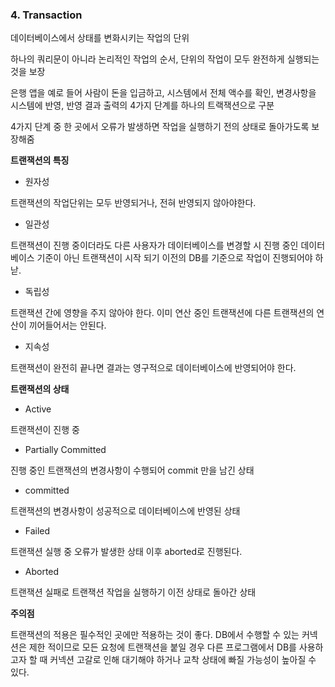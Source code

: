 ### 4. Transaction

데이터베이스에서 상태를 변화시키는 작업의 단위

하나의 쿼리문이 아니라 논리적인 작업의 순서, 단위의 작업이 모두 완전하게 실행되는 것을 보장

은행 앱을 예로 들어 사람이 돈을 입금하고, 시스템에서 전체 액수를 확인, 변경사항을 시스템에 반영, 반영 결과 출력의 4가지 단계를 하나의 트랙잭션으로 구분

4가지 단계 중 한 곳에서 오류가 발생하면 작업을 실행하기 전의 상태로 돌아가도록 보장해줌

**트랜잭션의 특징**

- 원자성

트랜잭션의 작업단위는 모두 반영되거나, 전혀 반영되지 않아야한다.

- 일관성

트랜잭션이 진행 중이더라도 다른 사용자가 데이터베이스를 변경할 시 진행 중인 데이터베이스 기준이 아닌 트랜잭션이 시작 되기 이전의 DB를 기준으로 작업이 진행되어야 하낟.

- 독립성

트랜잭션 간에 영향을 주지 않아야 한다. 이미 연산 중인 트랜잭션에 다른 트랜잭션의 연산이 끼어들어서는 안된다.

- 지속성

트랜잭션이 완전히 끝나면 결과는 영구적으로 데이터베이스에 반영되어야 한다.

**트랜잭션의 상태**

- Active

트랜잭션이 진행 중

- Partially Committed

진행 중인 트랜잭션의 변경사항이 수행되어 commit 만을 남긴 상태

- committed

트랜잭션의 변경사항이 성공적으로 데이터베이스에 반영된 상태

- Failed

트랜잭션 실행 중 오류가 발생한 상태 이후 aborted로 진행된다.

- Aborted

트랜잭션 실패로 트랜잭션 작업을 실행하기 이전 상태로 돌아간 상태

**주의점**

트랜잭션의 적용은 필수적인 곳에만 적용하는 것이 좋다. DB에서 수행할 수 있는 커넥션은 제한 적이므로 모든 요청에 트랜잭션을 붙일 경우 다른 프로그램에서 DB를 사용하고자 할 때 커넥션 고갈로 인해 대기해야 하거나 교착 상태에 빠질 가능성이 높아질 수 있다.